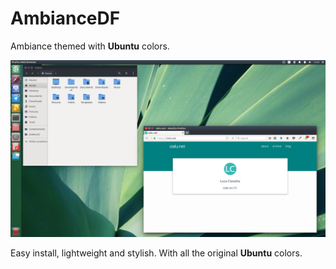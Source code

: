 # AmbianceDF

Ambiance themed with **Ubuntu** colors.

![AmbianceDF screenshot](AmbianceDF.png)

Easy install, lightweight and stylish. With all the original **Ubuntu** colors.



